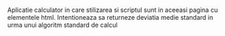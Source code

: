 ###
Aplicatie calculator in care stilizarea si scriptul sunt in aceeasi pagina cu elementele html.
Intentioneaza sa returneze deviatia medie standard in urma unui algoritm standard de calcul